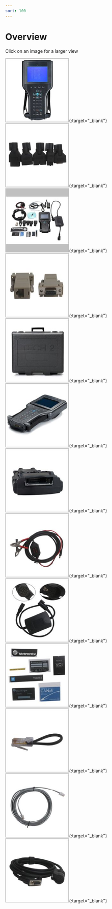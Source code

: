 ```yaml
---
sort: 100
---
```


# Overview

Click on an image for a larger view

[![](tech2_overview_01_t.jpg)](tech2_overview_01.jpg){:target="\_blank"}
[![](tech2_overview_02_t.jpg)](tech2_overview_02.jpg){:target="\_blank"}
[![](tech2_overview_03_t.jpg)](tech2_overview_03.jpg){:target="\_blank"}
[![](tech2_overview_04_t.jpg)](tech2_overview_04.jpg){:target="\_blank"}
[![](tech2_overview_05_t.jpg)](tech2_overview_05.jpg){:target="\_blank"}
[![](tech2_overview_06_t.jpg)](tech2_overview_06.jpg){:target="\_blank"}
[![](tech2_overview_07_t.jpg)](tech2_overview_07.jpg){:target="\_blank"}
[![](tech2_overview_08_t.jpg)](tech2_overview_08.jpg){:target="\_blank"}
[![](tech2_overview_09_t.jpg)](tech2_overview_09.jpg){:target="\_blank"}
[![](tech2_overview_10_t.jpg)](tech2_overview_10.jpg){:target="\_blank"}
[![](tech2_overview_11_t.jpg)](tech2_overview_11.jpg){:target="\_blank"}
[![](tech2_overview_12_t.jpg)](tech2_overview_12.jpg){:target="\_blank"}
[![](tech2_overview_13_t.jpg)](tech2_overview_13.jpg){:target="\_blank"}
